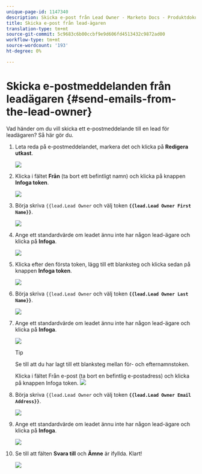 ```yaml
---
unique-page-id: 1147340
description: Skicka e-post från Lead Owner - Marketo Docs - Produktdokumentation
title: Skicka e-post från lead-ägaren
translation-type: tm+mt
source-git-commit: 5c9683c6b00ccbf9e9d606fd4513432c9872ad00
workflow-type: tm+mt
source-wordcount: '193'
ht-degree: 0%

---
```



# Skicka e-postmeddelanden från leadägaren {#send-emails-from-the-lead-owner}

Vad händer om du vill skicka ett e-postmeddelande till en lead för leadägaren?  Så här gör du.

1. Leta reda på e-postmeddelandet, markera det och klicka på **Redigera utkast**.

   ![](assets/one.png)

1. Klicka i fältet **Från** (ta bort ett befintligt namn) och klicka på knappen **Infoga token**.

   ![](assets/two.png)

1. Börja skriva `{{lead.Lead Owner` och välj token **`{{lead.Lead Owner First Name}}`**.

   ![](assets/image2014-9-11-13-3a7-3a43.png)

1. Ange ett standardvärde om leadet ännu inte har någon lead-ägare och klicka på **Infoga**.

   ![](assets/image2014-9-11-13-3a7-3a58.png)

1. Klicka efter den första token, lägg till ett blanksteg och klicka sedan på knappen **Infoga token**.

   ![](assets/five.png)

1. Börja skriva `{{lead.Lead Owner` och välj token **`{{lead.Lead Owner Last Name}}`**.

   ![](assets/image2014-9-11-13-3a8-3a24.png)

1. Ange ett standardvärde om leadet ännu inte har någon lead-ägare och klicka på **Infoga**.

   ![](assets/image2014-9-11-13-3a8-3a39.png)

   >[!TIP]
   >
   >Se till att du har lagt till ett blanksteg mellan för- och efternamnstoken.

   Klicka i fältet Från e-post (ta bort en befintlig e-postadress) och klicka på knappen Infoga token.
   ![](assets/eight.png)

1. Börja skriva `{{lead.Lead Owner` och välj token **`{{lead.Lead Owner Email Address}}`**.

   ![](assets/image2014-9-11-13-3a9-3a33.png)

1. Ange ett standardvärde om leadet ännu inte har någon lead-ägare och klicka på **Infoga**.

   ![](assets/ten.png)

1. Se till att fälten **Svara till** och **Ämne** är ifyllda. Klart!

   ![](assets/eleven.png)

